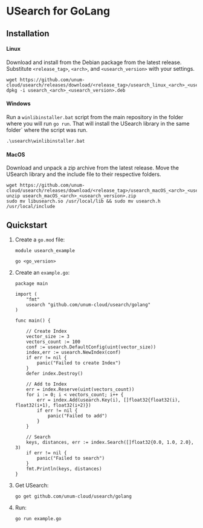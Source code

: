 # USearch for GoLang

## Installation

#### Linux

Download and install from the Debian package from the latest release.
Substitute `<release_tag>`, `<arch>`, and `<usearch_version>` with your settings.

```
wget https://github.com/unum-cloud/usearch/releases/download/<release_tag>/usearch_linux_<arch>_<usearch_version>.deb
dpkg -i usearch_<arch>_<usearch_version>.deb
```

#### Windows

Run a `winlibinstaller.bat` script from the main repository in the folder where you will run `go run`.
That will install the USearch library in the same folder` where the script was run.

```
.\usearch\winlibinstaller.bat
```

#### MacOS

Download and unpack a zip archive from the latest release.
Move the USearch library and the include file to their respective folders.
```
wget https://github.com/unum-cloud/usearch/releases/download/<release_tag>/usearch_macOS_<arch>_<usearch_version>.zip
unzip usearch_macOS_<arch>_<usearch_version>.zip
sudo mv libusearch.so /usr/local/lib && sudo mv usearch.h /usr/local/include

```

## Quickstart

1. Create a `go.mod` file:

	```
	module usearch_example

	go <go_version>
	```

2. Create an `example.go`:

	```golang
	package main

	import (
		"fmt"
		usearch "github.com/unum-cloud/usearch/golang"
	)

	func main() {

		// Create Index
		vector_size := 3
		vectors_count := 100
		conf := usearch.DefaultConfig(uint(vector_size))
		index,err := usearch.NewIndex(conf)
		if err != nil {
			panic("Failed to create Index")
		}
		defer index.Destroy()
		
		// Add to Index
		err = index.Reserve(uint(vectors_count))
		for i := 0; i < vectors_count; i++ {
			err = index.Add(usearch.Key(i), []float32{float32(i), float32(i+1), float32(i+2)})
			if err != nil {
				panic("Failed to add")
			}
		}

		// Search
		keys, distances, err := index.Search([]float32{0.0, 1.0, 2.0}, 3)
		if err != nil {
			panic("Failed to search")
		}
		fmt.Println(keys, distances)
	}
	```

3. Get USearch:

	```
	go get github.com/unum-cloud/usearch/golang
	```

4. Run:

	```
	go run example.go
	```
